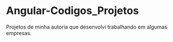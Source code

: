 # Angular-Codigos_Projetos
Projetos de minha autoria que desenvolvi trabalhando em algumas empresas.
